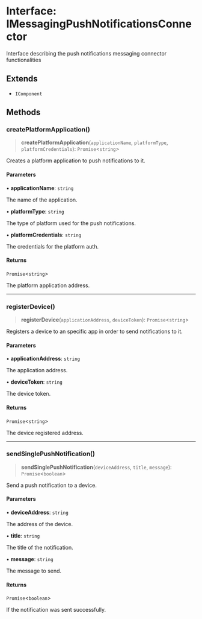 # Interface: IMessagingPushNotificationsConnector

Interface describing the push notifications messaging connector functionalities

## Extends

- `IComponent`

## Methods

### createPlatformApplication()

> **createPlatformApplication**(`applicationName`, `platformType`, `platformCredentials`): `Promise`\<`string`\>

Creates a platform application to push notifications to it.

#### Parameters

• **applicationName**: `string`

The name of the application.

• **platformType**: `string`

The type of platform used for the push notifications.

• **platformCredentials**: `string`

The credentials for the platform auth.

#### Returns

`Promise`\<`string`\>

The platform application address.

***

### registerDevice()

> **registerDevice**(`applicationAddress`, `deviceToken`): `Promise`\<`string`\>

Registers a device to an specific app in order to send notifications to it.

#### Parameters

• **applicationAddress**: `string`

The application address.

• **deviceToken**: `string`

The device token.

#### Returns

`Promise`\<`string`\>

The device registered address.

***

### sendSinglePushNotification()

> **sendSinglePushNotification**(`deviceAddress`, `title`, `message`): `Promise`\<`boolean`\>

Send a push notification to a device.

#### Parameters

• **deviceAddress**: `string`

The address of the device.

• **title**: `string`

The title of the notification.

• **message**: `string`

The message to send.

#### Returns

`Promise`\<`boolean`\>

If the notification was sent successfully.
